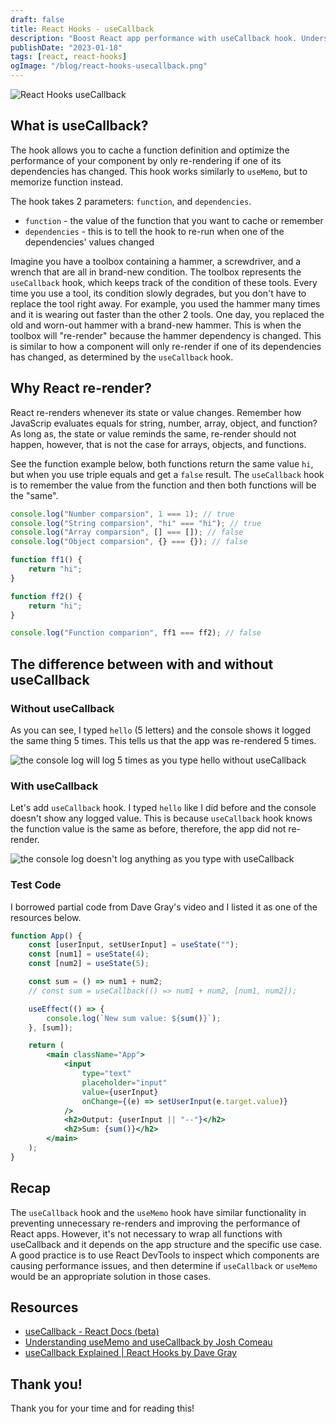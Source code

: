 ```yaml
---
draft: false
title: React Hooks - useCallback
description: "Boost React app performance with useCallback hook. Understand how it works, prevent re-renders & compare examples with/without useCallback."
publishDate: "2023-01-18"
tags: [react, react-hooks]
ogImage: "/blog/react-hooks-usecallback.png"
---
```


![React Hooks useCallback](/blog/react-hooks-usecallback.png)

<!--truncate-->

## What is useCallback?

The hook allows you to cache a function definition and optimize the performance of your component by only re-rendering if one of its dependencies has changed. This hook works similarly to `useMemo`, but to memorize function instead.

The hook takes 2 parameters: `function`, and `dependencies`.

- `function` - the value of the function that you want to cache or remember
- `dependencies` - this is to tell the hook to re-run when one of the dependencies' values changed

Imagine you have a toolbox containing a hammer, a screwdriver, and a wrench that are all in brand-new condition. The toolbox represents the `useCallback` hook, which keeps track of the condition of these tools. Every time you use a tool, its condition slowly degrades, but you don't have to replace the tool right away. For example, you used the hammer many times and it is wearing out faster than the other 2 tools. One day, you replaced the old and worn-out hammer with a brand-new hammer. This is when the toolbox will "re-render" because the hammer dependency is changed. This is similar to how a component will only re-render if one of its dependencies has changed, as determined by the `useCallback` hook.

## Why React re-render?

React re-renders whenever its state or value changes. Remember how JavaScrip evaluates equals for string, number, array, object, and function? As long as, the state or value reminds the same, re-render should not happen, however, that is not the case for arrays, objects, and functions.

See the function example below, both functions return the same value `hi`, but when you use triple equals and get a `false` result. The `useCallback` hook is to remember the value from the function and then both functions will be the "same".

```js
console.log("Number comparsion", 1 === 1); // true
console.log("String comparsion", "hi" === "hi"); // true
console.log("Array comparsion", [] === []); // false
console.log("Object comparsion", {} === {}); // false

function ff1() {
	return "hi";
}

function ff2() {
	return "hi";
}

console.log("Function comparion", ff1 === ff2); // false
```

## The difference between with and without useCallback

### Without useCallback

As you can see, I typed `hello` (5 letters) and the console shows it logged the same thing 5 times. This tells us that the app was re-rendered 5 times.

<img src="https://user-images.githubusercontent.com/35031228/213028318-be0c50c3-20a8-4e31-8007-5b99363449c8.gif" alt="the console log will log 5 times as you type hello without useCallback">

### With useCallback

Let's add `useCallback` hook. I typed `hello` like I did before and the console doesn't show any logged value. This is because `useCallback` hook knows the function value is the same as before, therefore, the app did not re-render.

<img src="https://user-images.githubusercontent.com/35031228/213028316-ac34dd90-f6c8-4c93-a793-281ac56e375b.gif" alt="the console log doesn't log anything as you type with useCallback">

### Test Code

I borrowed partial code from Dave Gray's video and I listed it as one of the resources below.

```jsx
function App() {
	const [userInput, setUserInput] = useState("");
	const [num1] = useState(4);
	const [num2] = useState(5);

	const sum = () => num1 + num2;
	// const sum = useCallback(() => num1 + num2, [num1, num2]);

	useEffect(() => {
		console.log(`New sum value: ${sum()}`);
	}, [sum]);

	return (
		<main className="App">
			<input
				type="text"
				placeholder="input"
				value={userInput}
				onChange={(e) => setUserInput(e.target.value)}
			/>
			<h2>Output: {userInput || "--"}</h2>
			<h2>Sum: {sum()}</h2>
		</main>
	);
}
```

## Recap

The `useCallback` hook and the `useMemo` hook have similar functionality in preventing unnecessary re-renders and improving the performance of React apps. However, it's not necessary to wrap all functions with useCallback and it depends on the app structure and the specific use case. A good practice is to use React DevTools to inspect which components are causing performance issues, and then determine if `useCallback` or `useMemo` would be an appropriate solution in those cases.

## Resources

- [useCallback - React Docs (beta)](https://beta.reactjs.org/reference/react/useCallback)
- [Understanding useMemo and useCallback by Josh Comeau](https://www.joshwcomeau.com/react/usememo-and-usecallback/)
- [useCallback Explained | React Hooks by Dave Gray](https://www.youtube.com/watch?v=FB_kOSHk1DM&list=PL0Zuz27SZ-6PSdiQpSxO9zxvB0ns6m3ta&index=1&t=2s)

## Thank you!

Thank you for your time and for reading this!
